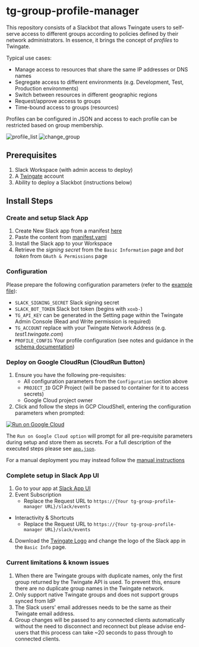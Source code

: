 # tg-group-profile-manager
This repository consists of a Slackbot that allows Twingate users to self-serve access to different groups according to policies defined by their network administrators. In essence, it brings the concept of _profiles_ to Twingate.

Typical use cases:
* Manage access to resources that share the same IP addresses or DNS names
* Segregate access to different environments (e.g. Development, Test, Production environments)
* Switch between resources in different geographic regions
* Request/approve access to groups
* Time-bound access to groups (resources)

Profiles can be configured in JSON and access to each profile can be restricted based on group membership. 

![profile_list](./images/profile_list.png)
![change_group](./images/change_group.png)


## Prerequisites
1. Slack Workspace (with admin access to deploy)
2. A [Twingate](https://www.twingate.com/) account
3. Ability to deploy a Slackbot (instructions below)

## Install Steps
### Create and setup Slack App
1. Create New Slack app from a manifest [here](https://api.slack.com/apps)
2. Paste the content from [manifest.yaml](./manifest.yml)
3. Install the Slack app to your Workspace
4. Retrieve the _signing secret_ from the `Basic Information` page and _bot token_ from `OAuth & Permissions` page

### Configuration
Please prepare the following configuration parameters (refer to the [example file](./tg-group-profile-manager.conf)):
 - `SLACK_SIGNING_SECRET` Slack signing secret
 - `SLACK_BOT_TOKEN` Slack bot token (begins with `xoxb-`)
 - `TG_API_KEY` can be generated in the Setting page within the Twingate Admin Console (Read and Write permission is required)
 - `TG_ACCOUNT` replace with your Twingate Network Address (e.g. _test1.twingate.com_)
 - `PROFILE_CONFIG` Your profile configuration (see notes and guidance in the [schema documentation](./docs/SCHEMA.md))

### Deploy on Google CloudRun (CloudRun Button)
1. Ensure you have the following pre-requisites:
    - All configuration parameters from the `Configuration` section above
    - `PROJECT_ID` GCP Project (will be passed to container for it to access secrets)
    - Google Cloud project owner
2. Click and follow the steps in GCP CloudShell, entering the configuration parameters when prompted:

[![Run on Google Cloud](https://deploy.cloud.run/button.svg)](https://deploy.cloud.run?git_repo=https://github.com/Twingate-Labs/tg-group-profile-manager)

The `Run on Google Cloud option` will prompt for all pre-requisite parameters during setup and store them as secrets. For a full description of the executed steps please see [`app.json`](./app.json).

For a manual deployment you may instead follow the [manual instructions](./docs/MANUAL_DEPLOYMENT.md) 

### Complete setup in Slack App UI
1. Go to your app at [Slack App UI](https://api.slack.com/apps)
3. Event Subscription
   * Replace the Request URL to `https://{Your tg-group-profile-manager URL}/slack/events`
* Interactivity & Shortcuts
   * Replace the Request URL to `https://{Your tg-group-profile-manager URL}/slack/events`
4. Download the [Twingate Logo](./Twingate%20Logo%20-%20Icon.png) and change the logo of the Slack app in the `Basic Info` page.

### Current limitations & known issues
1. When there are Twingate groups with duplicate names, only the first group returned by the Twingate API is used. To prevent this, ensure there are no duplicate group names in the Twingate network.
2. Only support native Twingate groups and does not support groups synced from IdP
3. The Slack users' email addresses needs to be the same as their Twingate email address.
4. Group changes will be passed to any connected clients automatically without the need to disconnect and reconnect but please advise end-users that this process can take ~20 seconds to pass through to connected clients.